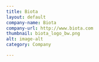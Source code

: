 ```yaml
---
title: Biota
layout: default
company-name: Biota
company-url: http://www.biota.com
thumbnail: biota_logo_bw.png
alt: image-alt
category: Company

---
```

